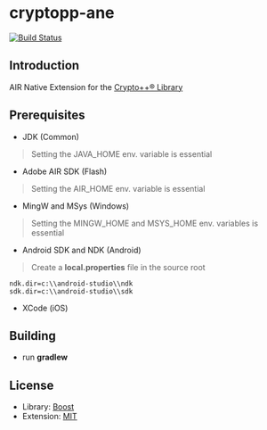 cryptopp-ane
============

[![Build Status](https://travis-ci.org/ane-community/cryptopp-ane.png?branch=master)](https://travis-ci.org/ane-community/cryptopp-ane)

## Introduction

AIR Native Extension for the [Crypto++® Library](http://www.cryptopp.com)

## Prerequisites

* JDK (Common)

> Setting the JAVA_HOME env. variable is essential

* Adobe AIR SDK (Flash)

> Setting the AIR_HOME env. variable is essential

* MingW and MSys (Windows)

> Setting the MINGW_HOME and MSYS_HOME env. variables is essential

* Android SDK and NDK (Android)

> Create a **local.properties** file in the source root

    ndk.dir=c:\\android-studio\\ndk
    sdk.dir=c:\\android-studio\\sdk

* XCode (iOS)

## Building

* run **gradlew**

## License

* Library: [Boost](http://www.cryptopp.com/License.txt)
* Extension: [MIT](http://opensource.org/licenses/MIT)

